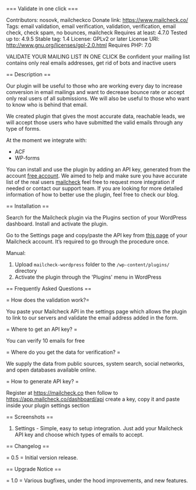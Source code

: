 === Validate in one click ===

Contributors: nosovk, mailcheckco 
Donate link: https://www.mailcheck.co/
Tags: email validation,  email verification, validation, verification, email check, check spam, no bounces, mailcheck
Requires at least: 4.7.0
Tested up to: 4.9.5
Stable tag: 1.4
License: GPLv2 or later
License URI: http://www.gnu.org/licenses/gpl-2.0.html
Requires PHP: 7.0


VALIDATE YOUR MAILING LIST IN ONE CLICK
Be confident your mailing list contains only real emails addresses, get rid of bots and inactive users

== Description ==

Our plugin will be useful to those who are working every day to increase conversion in email mailings and want to decrease bounce rate or accept only real users of all submissions. We will also be useful to those who want to know who is behind that email.

We created plugin that gives the most accurate data, reachable leads, we will accept those users who have submitted the valid emails through any type of forms.

At the moment we integrate with:
* ACF
* WP-forms

You can install and use the plugin by adding an API key, generated from the account [free account](https://www.mailcheck.co).
We aimed to help and make sure you have accurate list of the real users
[mailcheck](https://www.mailcheck.co/) feel free to request more integration if needed or contact our support team.
If you are looking for more detailed information of how to better use the plugin, feel free to check our blog.

== Installation ==

Search for the Mailcheck plugin via the Plugins section of your WordPress dashboard.
Install and activate the plugin.

Go to the Settings page and copy/paste the API key from [this page](https://app.mailcheck.co/dashboard/api) of your Mailcheck account. It’s required to go through the procedure once.

Manual:
1. Upload `mailcheck-wordpress` folder to the `/wp-content/plugins/` directory
2. Activate the plugin through the 'Plugins' menu in WordPress

== Frequently Asked Questions ==

= How does the validation work?=

You paste your Mailcheck API in the settings page which allows the plugin to link to our servers and validate the email address added in the form.

= Where to get an API key? =

You can verify 10 emails for free

= Where do you get the data for verification? =

We supply the data from public sources, system search, social networks, and open databases available online.


= How to generate API key? =

Register at https://mailcheck.co then follow to https://app.mailcheck.co/dashboard/api create a key, copy it and paste inside your plugin settings section


== Screenshots ==
1. Settings - Simple, easy to setup integration. Just add your Mailcheck API key and choose which types of emails to accept.


== Changelog ==


= 0.5 =
Initial version release.



== Upgrade Notice ==


= 1.0 =
Various bugfixes, under the hood improvements, and new features.
